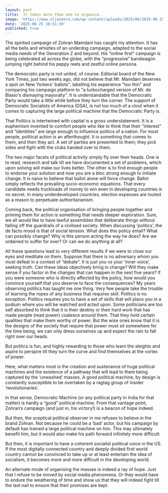 ```yaml
---
layout: post
title:  It takes more than one to organise.
image: 'https://www.aljazeera.com/wp-content/uploads/2025/06/2025-06-25T050151Z_1268639625_RC2H9FAP92SU_RTRMADP_3_USA-NEW-YORK-MAYOR-ELECTION-1750831365.jpg'
date: '2025-06-25 10:51:39'
published: true
---
```


The spirited campaign of Zohran Mamdani has caught my attention. It has all the bells and whistles of an underdog campaign, adapted to the social media needs of the Generation Z and beyond. His “online first” campaign is being celebrated all across the globe, with the “progressive” bandwagon jumping right behind his peppy reels and zestful online persona.

The democratic party is not united,  of course. Editorial board of the New York Times, just two weeks ago, did not believe that Mr. Mamdani deserves a spot on New Yorkers' ballots", labelling his experience "too thin" and comparing his campaign platform to "a turbocharged version of Mr. de Blasio's dismaying mayoralty". It is understandable that the Democratic Party would take a little while before they turn the corner. The support of Democratic Socialists of America (DSA), is not too much of a clout when it comes to capturing the large political machine that the Democratic Party is.

That Politics is intertwined with capital is a gross understatement. It is a euphemism invented to comfort people who like to think that their “interest” and “identities” are large enough to influence politics of a nation. For most people, political action is an afterthought. It is something that comes to them, and then they act. A set of parties are presented to them; they pick sides and fight with the clubs handed over to them.

The two major facets of political activity simply fly over their heads. One is to read, research and talk till we have documented a set of problems, which upon solving will make our lives better. The other is to find enough people to endorse your solution and now you are a bloc strong enough to initiate change. It is naive to believe that ballot alone will force change. Ballot simply reflects the prevailing socio-economic equations. That every candidate needs truckloads of money to win even in developing countries is no secret. In many underdeveloped countries, election expenses are touted as a reason to perpetuate authoritarianism.

Coming back, the political organisation of bringing people together and priming them for action is something that needs deeper exploration. Sure, we all would like to have lawful assemblies that deliberate things without falling off the guardrails of a civilised society. When discussing ‘politics’, the de facto mood is that of social tension. What does this policy entail? What can possibly change? Why is this person acting the way he does? Are we ordained to suffer for ever? Or can we do anything at all?

All these questions lead to very different results if we were to close our eyes and meditate on them. Suppose that there is no adversary whom you must defeat in a contest of “debate”. It is just you vs your ‘inner voice’, seeking truth. Can these ideas objectively bring in change? Will they make sense if you factor in the changes that can happen in the next five years? If you were someone who is directly affected by the policy, how would you convince yourself that you deserve to face the consequences?
My years observing politics has taught me one thing. Very few people take the trouble of learning the ropes of any business that requires skill. Politics is no exception. Politics requires you to have a set of skills that will place you in a podium where you will be watched and acted upon. Some politicians are too self absorbed to think that it is their destiny or their hard work that has made people (read power) coalesce around them. That they hold certain qualities that make them worthy of power. But the wise ones know that it is the designs of the society that require that power must sit somewhere for the time being, we can only dress ourselves up and expect the rain to fall right over our heads.

But politics is fun, and highly rewarding to those who learn the sleights and aspire to perspire till they turn the curve and find themselves at the vortex of power.

Here, what matters most is the creation and sustenance of huge political machines and the existence of a pathway that will lead to them being captured by the ‘unwashed’ masses. A good political machine, by design is constantly susceptible to be overtaken by a ragtag group of insider ‘revolutionaries’.

In that sense, Democratic Machine (or any political party in India for that matter) is hardly a “good” political machine. From that vantage point, Zohran’s campaign (and just in, his victory!) is a beacon of hope indeed.  

But then, the sceptical political observer in me refuses to believe in the brand Zohran. Not because he could be a ‘bad’ actor, but his campaign by default has trained a large political machine on him. This may ultimately benefit him, but it would also make his path forward infinitely more difficult. 

But then, it is important to have a coherent socialist political voice in the US. If the most digitally connected country and deeply divided first world country cannot be convinced to take up or at least entertain the idea of socialism, it becomes more and more difficult in the developing world. 

An alternate mode of organising the masses is indeed a ray of hope. Just that I refuse to be moved by social media phenomena. Or they would have to endure the weathering of time and show us that they will indeed fight till the last nail to ensure that their promises are kept.
